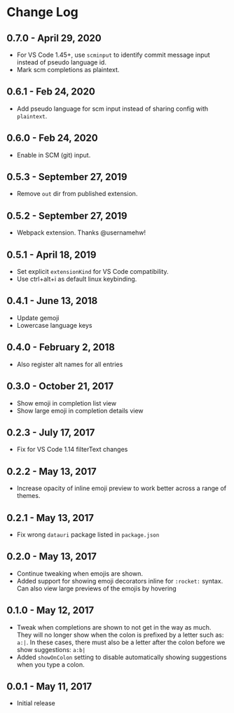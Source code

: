# Change Log

## 0.7.0 - April 29, 2020
- For VS Code 1.45+, use `scminput` to identify commit message input instead of pseudo language id.
- Mark scm completions as plaintext.

## 0.6.1 - Feb 24, 2020
- Add pseudo language for scm input instead of sharing config with `plaintext`.

## 0.6.0 - Feb 24, 2020
- Enable in SCM (git) input.

## 0.5.3 - September 27, 2019
- Remove `out` dir from published extension.

## 0.5.2 - September 27, 2019
- Webpack extension. Thanks @usernamehw!

## 0.5.1 - April 18, 2019
- Set explicit `extensionKind` for VS Code compatibility.
- Use ctrl+alt+i as default linux keybinding.

## 0.4.1 - June 13, 2018
- Update gemoji
- Lowercase language keys

## 0.4.0 - February 2, 2018
- Also register alt names for all entries

## 0.3.0 - October 21, 2017
* Show emoji in completion list view
* Show large emoji in completion details view

## 0.2.3 - July 17, 2017
* Fix for VS Code 1.14 filterText changes

## 0.2.2 - May 13, 2017
* Increase opacity of inline emoji preview to work better across a range of themes.

## 0.2.1 - May 13, 2017
* Fix wrong `datauri` package listed in `package.json`

## 0.2.0 - May 13, 2017
* Continue tweaking when emojis are shown.
* Added support for showing emoji decorators inline for `:rocket:` syntax. Can also view large previews of the emojis by hovering

## 0.1.0 - May 12, 2017
- Tweak when completions are shown to not get in the way as much. They will no longer show when the colon is prefixed by a letter such as: `a:|`. In these cases, there must also be a letter after the colon before we show suggestions: `a:b|`
- Added `showOnColon` setting to disable automatically showing suggestions when you type a colon.

## 0.0.1 - May 11, 2017
- Initial release